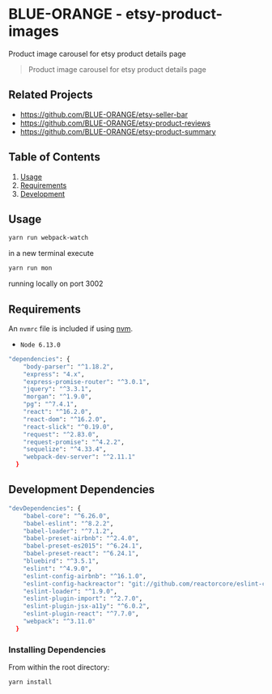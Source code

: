 # BLUE-ORANGE - etsy-product-images
Product image carousel for etsy product details page

> Product image carousel for etsy product details page


## Related Projects


  - https://github.com/BLUE-ORANGE/etsy-seller-bar
  - https://github.com/BLUE-ORANGE/etsy-product-reviews
  - https://github.com/BLUE-ORANGE/etsy-product-summary

## Table of Contents

1. [Usage](#Usage)
1. [Requirements](#requirements)
1. [Development](#development)

## Usage

```sh
yarn run webpack-watch
```
in a new terminal execute
```sh
yarn run mon
```


running locally on port 3002


## Requirements

An `nvmrc` file is included if using [nvm](https://github.com/creationix/nvm).

-     Node 6.13.0
```sh 
"dependencies": {
    "body-parser": "^1.18.2",
    "express": "4.x",
    "express-promise-router": "^3.0.1",
    "jquery": "^3.3.1",
    "morgan": "^1.9.0",
    "pg": "^7.4.1",
    "react": "^16.2.0",
    "react-dom": "^16.2.0",
    "react-slick": "^0.19.0",
    "request": "^2.83.0",
    "request-promise": "^4.2.2",
    "sequelize": "^4.33.4",
    "webpack-dev-server": "^2.11.1"
  }
  ```

## Development Dependencies
```sh
"devDependencies": {
    "babel-core": "^6.26.0",
    "babel-eslint": "^8.2.2",
    "babel-loader": "^7.1.2",
    "babel-preset-airbnb": "^2.4.0",
    "babel-preset-es2015": "^6.24.1",
    "babel-preset-react": "^6.24.1",
    "bluebird": "^3.5.1",
    "eslint": "^4.9.0",
    "eslint-config-airbnb": "^16.1.0",
    "eslint-config-hackreactor": "git://github.com/reactorcore/eslint-config-hackreactor",
    "eslint-loader": "^1.9.0",
    "eslint-plugin-import": "^2.7.0",
    "eslint-plugin-jsx-a11y": "^6.0.2",
    "eslint-plugin-react": "^7.7.0",
    "webpack": "^3.11.0"
  }
```
### Installing Dependencies

From within the root directory:

```sh
yarn install
```



